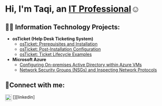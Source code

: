 <h1>Hi, I'm Taqi, an <a href="https://linkedin.com/in/Taqq">IT Professional</a>☺</h1>

<h2>👨‍💻 Information Technology Projects:</h2>

- <b>osTicket (Help Desk Ticketing System)</b>
  - [osTicket: Prerequisites and Installation](https://github.com/taqiabdulrahman/osticket.git)
  - [osTicket: Post-Installation Configuration](https://github.com/taqiabdulrahman/osticket-post-install.git)
  - [osTicket: Ticket Lifecycle Examples](https://github.com/taqiabdulrahman/osticket-lifecycle.git)
- <b>Microsoft Azure</b>
  - [Configuring On-premises Active Directory within Azure VMs](https://github.com/taqiabdulrahman/configure-ad.git)
  - [Network Security Groups (NSGs) and Inspecting Network Protocols](https://github.com/taqiabdulrahman/azure-nsg-setup.git)

<h2>🤳Connect with me:</h2>

[<img align="left" alt="Taqq | LinkedIn" width="22px" src="https://cdn.jsdelivr.net/npm/simple-icons@v3/icons/linkedin.svg" />][linkedin]

